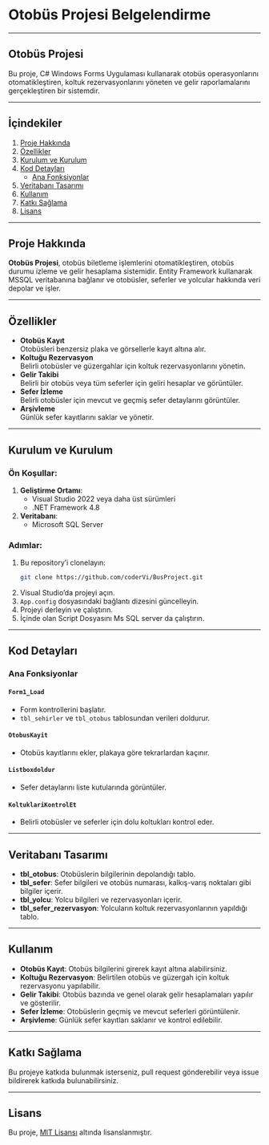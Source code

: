 
# Otobüs Projesi Belgelendirme

---

## Otobüs Projesi

Bu proje, C# Windows Forms Uygulaması kullanarak otobüs operasyonlarını otomatikleştiren, koltuk rezervasyonlarını yöneten ve gelir raporlamalarını gerçekleştiren bir sistemdir. 

---

## İçindekiler
1. [Proje Hakkında](#proje-hakkında)
2. [Özellikler](#özellikler)
3. [Kurulum ve Kurulum](#kurulum-ve-kurulum)
4. [Kod Detayları](#kod-detayları)
   - [Ana Fonksiyonlar](#ana-fonksiyonlar)
5. [Veritabanı Tasarımı](#veritabanı-tasarımı)
6. [Kullanım](#kullanım)
7. [Katkı Sağlama](#katkı-sağlama)
8. [Lisans](#lisans)

---

## Proje Hakkında

**Otobüs Projesi**, otobüs biletleme işlemlerini otomatikleştiren, otobüs durumu izleme ve gelir hesaplama sistemidir. Entity Framework kullanarak MSSQL veritabanına bağlanır ve otobüsler, seferler ve yolcular hakkında veri depolar ve işler.

---

## Özellikler

- **Otobüs Kayıt**  
  Otobüsleri benzersiz plaka ve görsellerle kayıt altına alır.  
- **Koltuğu Rezervasyon**  
  Belirli otobüsler ve güzergahlar için koltuk rezervasyonlarını yönetin.  
- **Gelir Takibi**  
  Belirli bir otobüs veya tüm seferler için geliri hesaplar ve görüntüler.  
- **Sefer İzleme**  
  Belirli otobüsler için mevcut ve geçmiş sefer detaylarını görüntüler.  
- **Arşivleme**  
  Günlük sefer kayıtlarını saklar ve yönetir.

---

## Kurulum ve Kurulum

### Ön Koşullar:
1. **Geliştirme Ortamı**:  
   - Visual Studio 2022 veya daha üst sürümleri  
   - .NET Framework 4.8  
2. **Veritabanı**:  
   - Microsoft SQL Server

### Adımlar:
1. Bu repository’i clonelayın:
   ```bash
   git clone https://github.com/coderVi/BusProject.git
   ```
2. Visual Studio’da projeyi açın.
3. `App.config` dosyasındaki bağlantı dizesini güncelleyin.
4. Projeyi derleyin ve çalıştırın.
5. İçinde olan Script Dosyasını Ms SQL server da çalıştırın.

---

## Kod Detayları

### Ana Fonksiyonlar

#### `Form1_Load`
- Form kontrollerini başlatır.  
- `tbl_sehirler` ve `tbl_otobus` tablosundan verileri doldurur.

#### `OtobusKayit`
- Otobüs kayıtlarını ekler, plakaya göre tekrarlardan kaçınır.

#### `Listboxdoldur`
- Sefer detaylarını liste kutularında görüntüler.

#### `KoltuklariKontrolEt`
- Belirli otobüsler ve seferler için dolu koltukları kontrol eder.

---

## Veritabanı Tasarımı

- **tbl_otobus**: Otobüslerin bilgilerinin depolandığı tablo.
- **tbl_sefer**: Sefer bilgileri ve otobüs numarası, kalkış-varış noktaları gibi bilgiler içerir.
- **tbl_yolcu**: Yolcu bilgileri ve rezervasyonları içerir.
- **tbl_sefer_rezervasyon**: Yolcuların koltuk rezervasyonlarının yapıldığı tablo.

---

## Kullanım

- **Otobüs Kayıt**: Otobüs bilgilerini girerek kayıt altına alabilirsiniz.
- **Koltuğu Rezervasyon**: Belirtilen otobüs ve güzergah için koltuk rezervasyonu yapılabilir.
- **Gelir Takibi**: Otobüs bazında ve genel olarak gelir hesaplamaları yapılır ve gösterilir.
- **Sefer İzleme**: Otobüslerin geçmiş ve mevcut seferleri görüntülenir.
- **Arşivleme**: Günlük sefer kayıtları saklanır ve kontrol edilebilir.

---

## Katkı Sağlama

Bu projeye katkıda bulunmak isterseniz, pull request gönderebilir veya issue bildirerek katkıda bulunabilirsiniz.

---

## Lisans

Bu proje, [MIT Lisansı](https://opensource.org/licenses/MIT) altında lisanslanmıştır.
